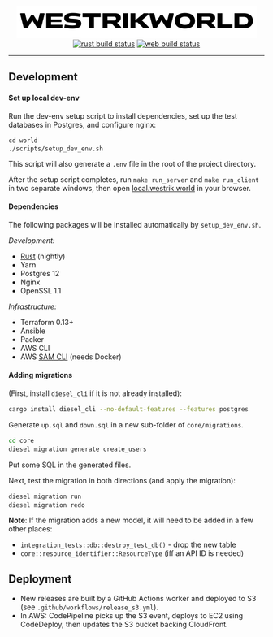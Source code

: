 <p align="center">
<a href="https://westrik.world"><img width="473" height="62" src=".github/images/logo.svg" alt="westrikworld"></a><br />
<a href="https://github.com/westrik/world/actions?query=workflow%3ARust"><img alt="rust build status" src="https://github.com/westrik/world/workflows/Rust/badge.svg"></a>
<a href="https://github.com/westrik/world/actions?query=workflow%3AWeb"><img alt="web build status" src="https://github.com/westrik/world/workflows/Web/badge.svg"></a>
</p>


-------------


## Development


#### Set up local dev-env

Run the dev-env setup script to install dependencies, set up the test databases in Postgres, and configure nginx:

```
cd world
./scripts/setup_dev_env.sh
```

This script will also generate a `.env` file in the root of the project directory.

After the setup script completes, run `make run_server` and `make run_client` in two separate windows, then open [local.westrik.world](https://local.westrik.world) in your browser.




#### Dependencies

The following packages will be installed automatically by `setup_dev_env.sh`.

_Development:_

- [Rust](https://www.rust-lang.org/tools/install) (nightly)
- Yarn
- Postgres 12
- Nginx
- OpenSSL 1.1

_Infrastructure:_

- Terraform 0.13+
- Ansible
- Packer
- AWS CLI
- AWS [SAM CLI](https://docs.aws.amazon.com/serverless-application-model/latest/developerguide/serverless-sam-cli-install.html) (needs Docker)





#### Adding migrations

(First, install `diesel_cli` if it is not already installed):
```sh
cargo install diesel_cli --no-default-features --features postgres
```

Generate `up.sql` and `down.sql` in a new sub-folder of `core/migrations`.

```sh
cd core
diesel migration generate create_users
```

Put some SQL in the generated files.

Next, test the migration in both directions (and apply the migration):

```sh
diesel migration run
diesel migration redo
```

**Note**: If the migration adds a new model, it will need to be added in a few other places:


- `integration_tests::db::destroy_test_db()` - drop the new table
- `core::resource_identifier::ResourceType` (iff an API ID is needed)


## Deployment

- New releases are built by a GitHub Actions worker and deployed to S3 (see `.github/workflows/release_s3.yml`).
- In AWS: CodePipeline picks up the S3 event, deploys to EC2 using CodeDeploy, then updates the S3 bucket backing CloudFront.
